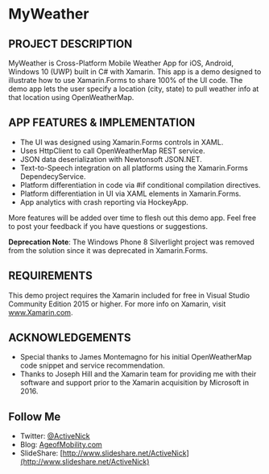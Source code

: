 # MyWeather

## PROJECT DESCRIPTION
MyWeather is Cross-Platform Mobile Weather App for iOS, Android, Windows 10 (UWP) built in C# with Xamarin. This app is a demo designed to illustrate how to use Xamarin.Forms to share 100% of the UI code. The demo app lets the user specify a location (city, state) to pull weather info at that location using OpenWeatherMap.

## APP FEATURES & IMPLEMENTATION
- The UI was designed using Xamarin.Forms controls in XAML.
- Uses HttpClient to call OpenWeatherMap REST service.
- JSON data deserialization with Newtonsoft JSON.NET.
- Text-to-Speech integration on all platforms using the Xamarin.Forms DependecyService.
- Platform differentiation in code via #if conditional compilation directives.
- Platform differentiation in UI via <OnPlatform> XAML elements in Xamarin.Forms.
- App analytics with crash reporting via HockeyApp.

More features will be added over time to flesh out this demo app. Feel free to post your feedback if you have questions or suggestions.

**Deprecation Note**: The Windows Phone 8 Silverlight project was removed from the solution since it was deprecated in Xamarin.Forms.

## REQUIREMENTS
This demo project requires the Xamarin included for free in Visual Studio Community Edition 2015 or higher. For more info on Xamarin, visit www.Xamarin.com.

## ACKNOWLEDGEMENTS
- Special thanks to James Montemagno for his initial OpenWeatherMap code snippet and service recommendation.
- Thanks to Joseph Hill and the Xamarin team for providing me with their software and support prior to the Xamarin acquisition by Microsoft in 2016.

## Follow Me
* Twitter: [@ActiveNick](http://twitter.com/ActiveNick)
* Blog: [AgeofMobility.com](http://AgeofMobility.com)
* SlideShare: [http://www.slideshare.net/ActiveNick](http://www.slideshare.net/ActiveNick)
